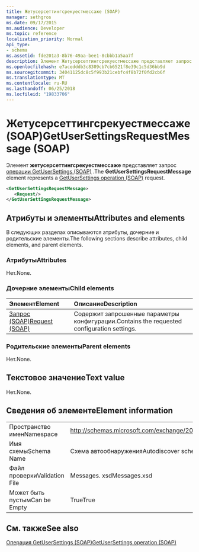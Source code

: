 ```yaml
---
title: Жетусерсеттингсрекуестмессаже (SOAP)
manager: sethgros
ms.date: 09/17/2015
ms.audience: Developer
ms.topic: reference
localization_priority: Normal
api_type:
- schema
ms.assetid: fde201a3-8b76-49aa-bee1-8cbbb1a5aa7f
description: Элемент Жетусерсеттингсрекуестмессаже представляет запрос операции GetUserSettings (SOAP).
ms.openlocfilehash: e7acedddb3c8309cb7cb6521f8e39c1c5d36bb9d
ms.sourcegitcommit: 34041125dc8c5f993b21cebfc4f8b72f0fd2cb6f
ms.translationtype: MT
ms.contentlocale: ru-RU
ms.lasthandoff: 06/25/2018
ms.locfileid: "19833706"
---
```

# <a name="getusersettingsrequestmessage-soap"></a><span data-ttu-id="ef142-103">Жетусерсеттингсрекуестмессаже (SOAP)</span><span class="sxs-lookup"><span data-stu-id="ef142-103">GetUserSettingsRequestMessage (SOAP)</span></span>

<span data-ttu-id="ef142-104">Элемент **жетусерсеттингсрекуестмессаже** представляет запрос [операции GetUserSettings (SOAP)](getusersettings-operation-soap.md) .</span><span class="sxs-lookup"><span data-stu-id="ef142-104">The **GetUserSettingsRequestMessage** element represents a [GetUserSettings operation (SOAP)](getusersettings-operation-soap.md) request.</span></span> 
  
```XML
<GetUserSettingsRequestMessage>
   <Request/>
</GetUserSettingsRequestMessage>
```

## <a name="attributes-and-elements"></a><span data-ttu-id="ef142-105">Атрибуты и элементы</span><span class="sxs-lookup"><span data-stu-id="ef142-105">Attributes and elements</span></span>

<span data-ttu-id="ef142-106">В следующих разделах описываются атрибуты, дочерние и родительские элементы.</span><span class="sxs-lookup"><span data-stu-id="ef142-106">The following sections describe attributes, child elements, and parent elements.</span></span>
  
### <a name="attributes"></a><span data-ttu-id="ef142-107">Атрибуты</span><span class="sxs-lookup"><span data-stu-id="ef142-107">Attributes</span></span>

<span data-ttu-id="ef142-108">Нет.</span><span class="sxs-lookup"><span data-stu-id="ef142-108">None.</span></span>
  
### <a name="child-elements"></a><span data-ttu-id="ef142-109">Дочерние элементы</span><span class="sxs-lookup"><span data-stu-id="ef142-109">Child elements</span></span>

|<span data-ttu-id="ef142-110">**Элемент**</span><span class="sxs-lookup"><span data-stu-id="ef142-110">**Element**</span></span>|<span data-ttu-id="ef142-111">**Описание**</span><span class="sxs-lookup"><span data-stu-id="ef142-111">**Description**</span></span>|
|:-----|:-----|
|[<span data-ttu-id="ef142-112">Запрос (SOAP)</span><span class="sxs-lookup"><span data-stu-id="ef142-112">Request (SOAP)</span></span>](request-soap.md) <br/> |<span data-ttu-id="ef142-113">Содержит запрошенные параметры конфигурации.</span><span class="sxs-lookup"><span data-stu-id="ef142-113">Contains the requested configuration settings.</span></span>  <br/> |
   
### <a name="parent-elements"></a><span data-ttu-id="ef142-114">Родительские элементы</span><span class="sxs-lookup"><span data-stu-id="ef142-114">Parent elements</span></span>

<span data-ttu-id="ef142-115">Нет.</span><span class="sxs-lookup"><span data-stu-id="ef142-115">None.</span></span>
  
## <a name="text-value"></a><span data-ttu-id="ef142-116">Текстовое значение</span><span class="sxs-lookup"><span data-stu-id="ef142-116">Text value</span></span>

<span data-ttu-id="ef142-117">Нет.</span><span class="sxs-lookup"><span data-stu-id="ef142-117">None.</span></span>
  
## <a name="element-information"></a><span data-ttu-id="ef142-118">Сведения об элементе</span><span class="sxs-lookup"><span data-stu-id="ef142-118">Element information</span></span>

|||
|:-----|:-----|
|<span data-ttu-id="ef142-119">Пространство имен</span><span class="sxs-lookup"><span data-stu-id="ef142-119">Namespace</span></span>  <br/> |http://schemas.microsoft.com/exchange/2010/Autodiscover  <br/> |
|<span data-ttu-id="ef142-120">Имя схемы</span><span class="sxs-lookup"><span data-stu-id="ef142-120">Schema Name</span></span>  <br/> |<span data-ttu-id="ef142-121">Схема автообнаружения</span><span class="sxs-lookup"><span data-stu-id="ef142-121">Autodiscover schema</span></span>  <br/> |
|<span data-ttu-id="ef142-122">Файл проверки</span><span class="sxs-lookup"><span data-stu-id="ef142-122">Validation File</span></span>  <br/> |<span data-ttu-id="ef142-123">Messages. xsd</span><span class="sxs-lookup"><span data-stu-id="ef142-123">Messages.xsd</span></span>  <br/> |
|<span data-ttu-id="ef142-124">Может быть пустым</span><span class="sxs-lookup"><span data-stu-id="ef142-124">Can be Empty</span></span>  <br/> |<span data-ttu-id="ef142-125">True</span><span class="sxs-lookup"><span data-stu-id="ef142-125">True</span></span>  <br/> |
   
## <a name="see-also"></a><span data-ttu-id="ef142-126">См. также</span><span class="sxs-lookup"><span data-stu-id="ef142-126">See also</span></span>



[<span data-ttu-id="ef142-127">Операция GetUserSettings (SOAP)</span><span class="sxs-lookup"><span data-stu-id="ef142-127">GetUserSettings operation (SOAP)</span></span>](getusersettings-operation-soap.md)

